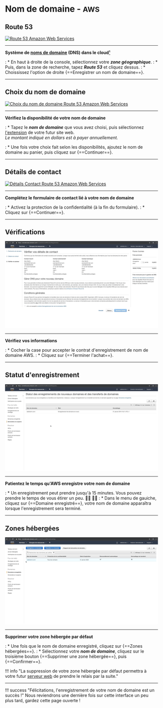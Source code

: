 # Nom de domaine - <small>AWS</small>

## Route 53

<p><a href="../assets/images/aws/nom-de-domaine/fr/1.gif" target="_blank"><img alt="Route 53 Amazon Web Services" src="../assets/images/aws/nom-de-domaine/fr/1.gif"></a></p>

***

**Système de <a href="/aide/glossaire/#nom-de-domaine" target="_blank">noms de domaine</a> (DNS) dans le cloud<a href="https://aws.amazon.com/fr/route53/" target="_blank">&#185;</a>**

:    * En haut à droite de la console, sélectionnez votre ***zone géographique***.
:    * Puis, dans la zone de recherche, tapez ***Route 53*** et cliquez dessus.
:    * Choississez l'option de droite {==Enregistrer un nom de domaine==}.

***

## Choix du nom de domaine

<p><a href="../assets/images/aws/nom-de-domaine/fr/2.gif" target="_blank"><img alt="Choix du nom de domaine Route 53 Amazon Web Services" src="../assets/images/aws/nom-de-domaine/fr/2.gif"></a></p>

***

**Vérifiez la disponibilité de votre nom de domaine**

:    * Tapez le ***nom de domaine*** que vous avez choisi, puis sélectionnez <a href="/aide/glossaire/#extension-de-nom-de-domaine" target="_blank">l'extension</a> de votre futur site web. <br>
*Le montant indiqué en dollars est à payer annuellement.*

:    * Une fois votre choix fait selon les disponibilités, ajoutez le nom de domaine au panier, puis cliquez sur {==Continuer==}.

***

## Détails de contact

<p><a href="../assets/images/aws/nom-de-domaine/fr/3.gif" target="_blank"><img alt="Détails Contact Route 53 Amazon Web Services" src="../assets/images/aws/nom-de-domaine/fr/3.gif"></a></p>

***

**Complétez le formulaire de contact lié à votre nom de domaine**

:    * Activez la protection de la confidentialité (à la fin du formulaire).
:    * Cliquez sur {==Continuer==}.

***

## Vérifications

<p><a href="../assets/images/aws/nom-de-domaine/fr/4.gif" target="_blank"><img alt="Vérifications Amazon Web Services" src="../assets/images/aws/nom-de-domaine/fr/4.gif"></a></p>

***

**Vérifiez vos informations**

:    * Cocher la case pour accepter le contrat d'enregistrement de nom de domaine AWS.
:    * Cliquez sur {==Terminer l'achat==}.

***

## Statut d'enregistrement

<p><a href="../assets/images/aws/nom-de-domaine/fr/5.gif" target="_blank"><img alt="Statut Enregistrement Route 53 Amazon Web Services" src="../assets/images/aws/nom-de-domaine/fr/5.gif"></a></p>

***

**Patientez le temps qu'AWS enregistre votre nom de domaine**

:    * Un enregistrement peut prendre jusqu'à 15 minutes. Vous pouvez prendre le temps de vous étirer un peu. 🚶‍♀️ 🤸‍♀️
:    * Dans le menu de gauiche, cliquez sur {==Domaine enregistré==}, votre nom de domaine apparaîtra lorsque l'enregistrement sera terminé.

***

## Zones hébergées

<p><a href="../assets/images/aws/nom-de-domaine/fr/6.gif" target="_blank"><img alt="Statut Enregistrement Route 53 Amazon Web Services" src="../assets/images/aws/nom-de-domaine/fr/6.gif"></a></p>

***

**Supprimer votre zone hébergée par défaut**

:    * Une fois que le nom de domaine enregistré, cliquez sur {==Zones hébergées==}.
:    * Sélectionnez votre ***nom de domaine***, cliquez sur le troisième bouton {==Supprimer une zone hébergée==}, puis {==Confirmer==}.<br>

!!! info "La suppression de votre zone hébergée par défaut permettra à votre futur <a href="/aide/glossaire/#serveur" target="_blank">serveur web</a> de prendre le relais par la suite."

***

!!! success "Félicitations, l'enregistrement de votre nom de domaine est un succès !"
    Nous reviendrons une dernière fois sur cette interface un peu plus tard, gardez cette page ouverte !